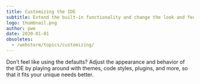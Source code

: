 ```yaml
---
title: Customizing the IDE
subtitle: Extend the built-in functionality and change the look and feel
logo: thumbnail.png
author: pwe
date: 2020-01-01
obsoletes:
  - /webstorm/topics/customizing/
---
```


Don’t feel like using the defaults?
Adjust the appearance and behavior of the IDE by playing around with themes, code styles, plugins, and more, so that it fits your unique needs better.
